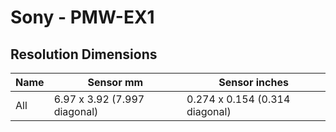 # Sony - PMW-EX1

## Resolution Dimensions

| Name   | Sensor mm                    | Sensor inches                  |
|--------|------------------------------|--------------------------------|
| All    | 6.97 x 3.92 (7.997 diagonal) | 0.274 x 0.154 (0.314 diagonal) |
